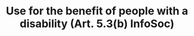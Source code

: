 ---
title: "Use for the benefit of people with a disability (Art. 5.3(b) InfoSoc)"
short: "info53b"
draft: "false"
summary: ""
more: ""
linklaw: ""
---
